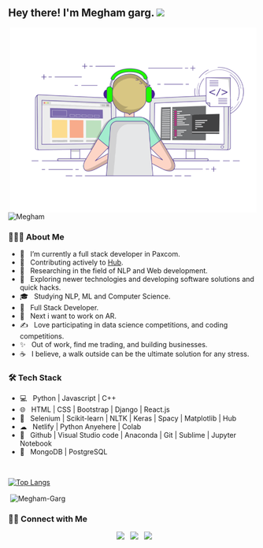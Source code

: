 <h2> Hey there! I'm Megham garg. <img src="https://github.com/souvikguria98/souvikguria98/blob/master/Hi.gif" width="25"></h2>
<img align="right" alt="GIF" src="https://raw.githubusercontent.com/devSouvik/devSouvik/master/gif3.gif" width="500"/>
<p align="left"> <img   src="https://komarev.com/ghpvc/?username=Megham-garg" alt="Megham" /> </p>
<h3> 👨🏻‍💻 About Me </h3>

- 🔭 &nbsp; I’m currently a full stack developer in Paxcom.
- 📎  &nbsp; Contributing actively to [Hub](https://github.com/Megham-Garg/Megham-Garg/). 
- 🔎 &nbsp; Researching in the field of NLP and Web development.
- 🤔 &nbsp; Exploring newer technologies and developing software solutions and quick hacks.
- 🎓 &nbsp; Studying NLP, ML and Computer Science.
- 💼 &nbsp; Full Stack Developer.
- 🌱 &nbsp; Next i want to work on AR.
- ✍️ &nbsp; Love participating in data science competitions, and coding competitions.
- ✨ &nbsp; Out of work, find me trading, and building businesses.
- ☕ &nbsp; I believe, a walk outside can be the ultimate solution for any stress.

<h3>🛠 Tech Stack</h3>

- 💻 &nbsp; Python | Javascript | C++
- 🌐 &nbsp; HTML | CSS | Bootstrap | Django | React.js
- 🐍 &nbsp; Selenium | Scikit-learn | NLTK | Keras | Spacy | Matplotlib | Hub
- ☁ &nbsp; Netlify | Python Anyehere | Colab
- 🔧 &nbsp; Github | Visual Studio code | Anaconda | Git | Sublime | Jupyter Notebook
- 🔎 &nbsp; MongoDB | PostgreSQL

</br>

[![Top Langs](https://github-readme-stats.vercel.app/api/top-langs/?username=Megham-Garg&layout=compact&text_color=daf7dc&bg_color=151515)](https://github.com/Megham-Garg/github-readme-stats)

<p>&nbsp;<img align="center" src="https://github-readme-stats.vercel.app/api?username=Megham-Garg&show_icons=true&locale=en&theme=radical" alt="Megham-Garg" /></p>


<h3> 🤝🏻 Connect with Me </h3>

<p align="center">
&nbsp; <a href="https://www.instagram.com/meghamgarg/" target="_blank" rel="noopener noreferrer"><img src="https://img.icons8.com/plasticine/100/000000/instagram-new.png" width="50" /></a>  
&nbsp; <a href="https://www.linkedin.com/in/megham-garg/" target="_blank" rel="noopener noreferrer"><img src="https://img.icons8.com/plasticine/100/000000/linkedin.png" width="50" /></a>
&nbsp; <a href="mailto:gargmegham3@gmail.com" target="_blank" rel="noopener noreferrer"><img src="https://img.icons8.com/plasticine/100/000000/gmail.png"  width="50" /></a>

</p>
